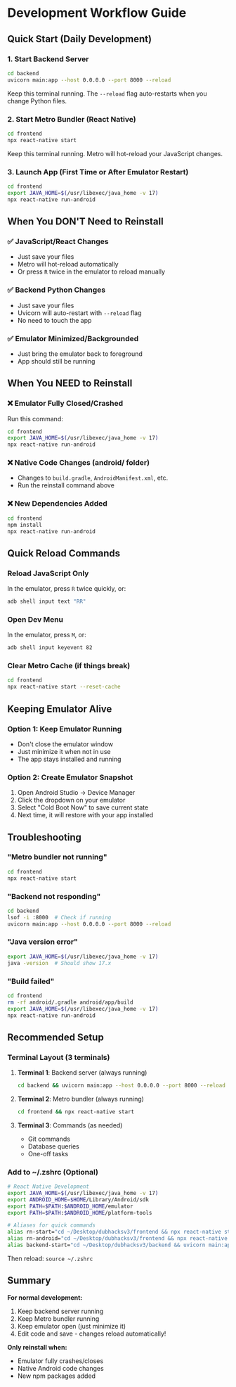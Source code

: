 # Development Workflow Guide

## Quick Start (Daily Development)

### 1. Start Backend Server
```bash
cd backend
uvicorn main:app --host 0.0.0.0 --port 8000 --reload
```
Keep this terminal running. The `--reload` flag auto-restarts when you change Python files.

### 2. Start Metro Bundler (React Native)
```bash
cd frontend
npx react-native start
```
Keep this terminal running. Metro will hot-reload your JavaScript changes.

### 3. Launch App (First Time or After Emulator Restart)
```bash
cd frontend
export JAVA_HOME=$(/usr/libexec/java_home -v 17)
npx react-native run-android
```

## When You DON'T Need to Reinstall

### ✅ JavaScript/React Changes
- Just save your files
- Metro will hot-reload automatically
- Or press `R` twice in the emulator to reload manually

### ✅ Backend Python Changes
- Just save your files
- Uvicorn will auto-restart with `--reload` flag
- No need to touch the app

### ✅ Emulator Minimized/Backgrounded
- Just bring the emulator back to foreground
- App should still be running

## When You NEED to Reinstall

### ❌ Emulator Fully Closed/Crashed
Run this command:
```bash
cd frontend
export JAVA_HOME=$(/usr/libexec/java_home -v 17)
npx react-native run-android
```

### ❌ Native Code Changes (android/ folder)
- Changes to `build.gradle`, `AndroidManifest.xml`, etc.
- Run the reinstall command above

### ❌ New Dependencies Added
```bash
cd frontend
npm install
npx react-native run-android
```

## Quick Reload Commands

### Reload JavaScript Only
In the emulator, press `R` twice quickly, or:
```bash
adb shell input text "RR"
```

### Open Dev Menu
In the emulator, press `M`, or:
```bash
adb shell input keyevent 82
```

### Clear Metro Cache (if things break)
```bash
cd frontend
npx react-native start --reset-cache
```

## Keeping Emulator Alive

### Option 1: Keep Emulator Running
- Don't close the emulator window
- Just minimize it when not in use
- The app stays installed and running

### Option 2: Create Emulator Snapshot
1. Open Android Studio → Device Manager
2. Click the dropdown on your emulator
3. Select "Cold Boot Now" to save current state
4. Next time, it will restore with your app installed

## Troubleshooting

### "Metro bundler not running"
```bash
cd frontend
npx react-native start
```

### "Backend not responding"
```bash
cd backend
lsof -i :8000  # Check if running
uvicorn main:app --host 0.0.0.0 --port 8000 --reload
```

### "Java version error"
```bash
export JAVA_HOME=$(/usr/libexec/java_home -v 17)
java -version  # Should show 17.x
```

### "Build failed"
```bash
cd frontend
rm -rf android/.gradle android/app/build
export JAVA_HOME=$(/usr/libexec/java_home -v 17)
npx react-native run-android
```

## Recommended Setup

### Terminal Layout (3 terminals)
1. **Terminal 1**: Backend server (always running)
   ```bash
   cd backend && uvicorn main:app --host 0.0.0.0 --port 8000 --reload
   ```

2. **Terminal 2**: Metro bundler (always running)
   ```bash
   cd frontend && npx react-native start
   ```

3. **Terminal 3**: Commands (as needed)
   - Git commands
   - Database queries
   - One-off tasks

### Add to ~/.zshrc (Optional)
```bash
# React Native Development
export JAVA_HOME=$(/usr/libexec/java_home -v 17)
export ANDROID_HOME=$HOME/Library/Android/sdk
export PATH=$PATH:$ANDROID_HOME/emulator
export PATH=$PATH:$ANDROID_HOME/platform-tools

# Aliases for quick commands
alias rn-start="cd ~/Desktop/dubhacksv3/frontend && npx react-native start"
alias rn-android="cd ~/Desktop/dubhacksv3/frontend && npx react-native run-android"
alias backend-start="cd ~/Desktop/dubhacksv3/backend && uvicorn main:app --host 0.0.0.0 --port 8000 --reload"
```

Then reload: `source ~/.zshrc`

## Summary

**For normal development:**
1. Keep backend server running
2. Keep Metro bundler running
3. Keep emulator open (just minimize it)
4. Edit code and save - changes reload automatically!

**Only reinstall when:**
- Emulator fully crashes/closes
- Native Android code changes
- New npm packages added
